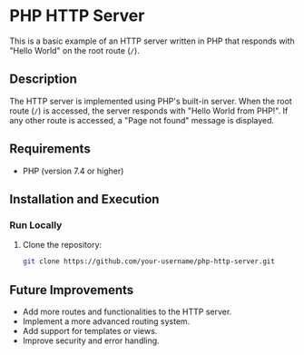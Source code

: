 # PHP HTTP Server

This is a basic example of an HTTP server written in PHP that responds with "Hello World" on the root route (`/`).

## Description

The HTTP server is implemented using PHP's built-in server. When the root route (`/`) is accessed, the server responds with "Hello World from PHP!". If any other route is accessed, a "Page not found" message is displayed.

## Requirements

- PHP (version 7.4 or higher)

## Installation and Execution

### Run Locally

1. Clone the repository:
   ```bash
   git clone https://github.com/your-username/php-http-server.git
   ```
 ## Future Improvements
- Add more routes and functionalities to the HTTP server.
- Implement a more advanced routing system.
- Add support for templates or views.
- Improve security and error handling.
